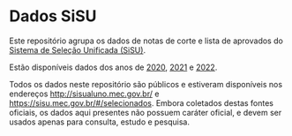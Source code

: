 # Dados SiSU

Este repositório agrupa os dados de notas de corte e lista de aprovados do [Sistema de Seleção Unificada (SiSU)](https://sisu.mec.gov.br/).

Estão disponíveis dados dos anos de [2020](data/2020), [2021](data/2021) e [2022](data/2022).

Todos os dados neste repositório são públicos e estiveram disponíveis nos endereços http://sisualuno.mec.gov.br/ e https://sisu.mec.gov.br/#/selecionados. Embora coletados destas fontes oficiais, os dados aqui presentes não possuem caráter oficial, e devem ser usados apenas para consulta, estudo e pesquisa.